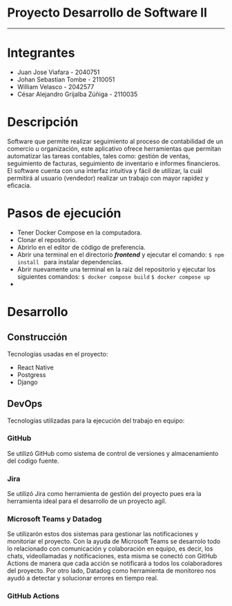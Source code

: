 # Proyecto Desarrollo de Software II

------------

# Integrantes
- Juan Jose Viafara - 2040751
- Johan Sebastian Tombe - 2110051 
- William Velasco - 2042577
- César Alejandro Grijalba Zúñiga - 2110035

# Descripción 
Software que permite realizar seguimiento al proceso de contabilidad de un comercio u organización, este aplicativo ofrece herramientas que permitan automatizar las tareas contables, tales como: gestión de ventas, seguimiento de facturas,  seguimiento de inventario e informes financieros.
El software cuenta con una interfaz intuitiva y fácil de utilizar, la cuál permitirá al usuario (vendedor) realizar un trabajo con mayor rapidez y eficacia.

# Pasos de ejecución 

- Tener Docker Compose en la computadora.
- Clonar el repositorio.
- Abrirlo en el editor de código de preferencia.
- Abrir una terminal en el directorio ***frontend*** y ejecutar el comando:
`$ npm install ` para instalar dependencias.
- Abrir nuevamente una terminal en la raiz del repositorio y ejecutar los siguientes comandos:
`$ docker compose build`
`$ docker compose up`
-

# Desarrollo

## Construcción 

Tecnologías usadas en el proyecto:
- React Native
- Postgress
- Django

## DevOps

Tecnologías utilizadas para la ejecución del trabajo en equipo:

### GitHub
Se utilizó GitHub como sistema de control de versiones y almacenamiento del codigo fuente.

### Jira
Se utilizó Jira como herramienta de gestión del proyecto pues era la herramienta ideal para el desarrollo de un proyecto agíl.

### Microsoft Teams y Datadog
Se utilizarón estos dos sistemas para gestionar las notificaciones y monitoriar el proyecto. Con la ayuda de Microsoft Teams se desarrolo todo lo relacionado con comunicación y colaboración en equipo, es decir, los chats, videollamadas y notificaciones, esta misma se conectó con GitHub Actions de manera que cada acción se notificará a todos los colaboradores del proyecto. Por otro lado, Datadog como herramienta de monitoreo nos ayudó a detectar y solucionar errores en tiempo real.

### GitHub Actions


